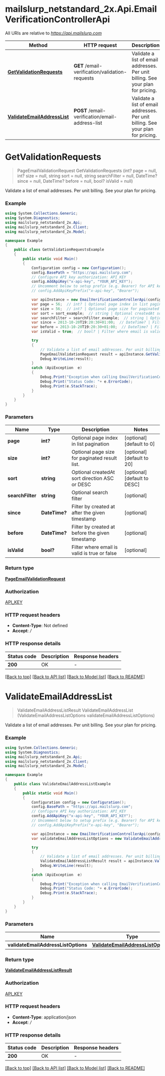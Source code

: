 # mailslurp_netstandard_2x.Api.EmailVerificationControllerApi

All URIs are relative to *https://api.mailslurp.com*

Method | HTTP request | Description
------------- | ------------- | -------------
[**GetValidationRequests**](EmailVerificationControllerApi#getvalidationrequests) | **GET** /email-verification/validation-requests | Validate a list of email addresses. Per unit billing. See your plan for pricing.
[**ValidateEmailAddressList**](EmailVerificationControllerApi#validateemailaddresslist) | **POST** /email-verification/email-address-list | Validate a list of email addresses. Per unit billing. See your plan for pricing.


<a name="getvalidationrequests"></a>
# **GetValidationRequests**
> PageEmailValidationRequest GetValidationRequests (int? page = null, int? size = null, string sort = null, string searchFilter = null, DateTime? since = null, DateTime? before = null, bool? isValid = null)

Validate a list of email addresses. Per unit billing. See your plan for pricing.

### Example
```csharp
using System.Collections.Generic;
using System.Diagnostics;
using mailslurp_netstandard_2x.Api;
using mailslurp_netstandard_2x.Client;
using mailslurp_netstandard_2x.Model;

namespace Example
{
    public class GetValidationRequestsExample
    {
        public static void Main()
        {
            Configuration config = new Configuration();
            config.BasePath = "https://api.mailslurp.com";
            // Configure API key authorization: API_KEY
            config.AddApiKey("x-api-key", "YOUR_API_KEY");
            // Uncomment below to setup prefix (e.g. Bearer) for API key, if needed
            // config.AddApiKeyPrefix("x-api-key", "Bearer");

            var apiInstance = new EmailVerificationControllerApi(config);
            var page = 56;  // int? | Optional page index in list pagination (optional)  (default to 0)
            var size = 56;  // int? | Optional page size for paginated result list. (optional)  (default to 20)
            var sort = sort_example;  // string | Optional createdAt sort direction ASC or DESC (optional)  (default to DESC)
            var searchFilter = searchFilter_example;  // string | Optional search filter (optional) 
            var since = 2013-10-20T19:20:30+01:00;  // DateTime? | Filter by created at after the given timestamp (optional) 
            var before = 2013-10-20T19:20:30+01:00;  // DateTime? | Filter by created at before the given timestamp (optional) 
            var isValid = true;  // bool? | Filter where email is valid is true or false (optional) 

            try
            {
                // Validate a list of email addresses. Per unit billing. See your plan for pricing.
                PageEmailValidationRequest result = apiInstance.GetValidationRequests(page, size, sort, searchFilter, since, before, isValid);
                Debug.WriteLine(result);
            }
            catch (ApiException  e)
            {
                Debug.Print("Exception when calling EmailVerificationControllerApi.GetValidationRequests: " + e.Message );
                Debug.Print("Status Code: "+ e.ErrorCode);
                Debug.Print(e.StackTrace);
            }
        }
    }
}
```

### Parameters

Name | Type | Description  | Notes
------------- | ------------- | ------------- | -------------
 **page** | **int?**| Optional page index in list pagination | [optional] [default to 0]
 **size** | **int?**| Optional page size for paginated result list. | [optional] [default to 20]
 **sort** | **string**| Optional createdAt sort direction ASC or DESC | [optional] [default to DESC]
 **searchFilter** | **string**| Optional search filter | [optional] 
 **since** | **DateTime?**| Filter by created at after the given timestamp | [optional] 
 **before** | **DateTime?**| Filter by created at before the given timestamp | [optional] 
 **isValid** | **bool?**| Filter where email is valid is true or false | [optional] 

### Return type

[**PageEmailValidationRequest**](PageEmailValidationRequest)

### Authorization

[API_KEY](../README#API_KEY)

### HTTP request headers

 - **Content-Type**: Not defined
 - **Accept**: */*


### HTTP response details
| Status code | Description | Response headers |
|-------------|-------------|------------------|
| **200** | OK |  -  |

[[Back to top]](#) [[Back to API list]](../README#documentation-for-api-endpoints) [[Back to Model list]](../README#documentation-for-models) [[Back to README]](../README)

<a name="validateemailaddresslist"></a>
# **ValidateEmailAddressList**
> ValidateEmailAddressListResult ValidateEmailAddressList (ValidateEmailAddressListOptions validateEmailAddressListOptions)

Validate a list of email addresses. Per unit billing. See your plan for pricing.

### Example
```csharp
using System.Collections.Generic;
using System.Diagnostics;
using mailslurp_netstandard_2x.Api;
using mailslurp_netstandard_2x.Client;
using mailslurp_netstandard_2x.Model;

namespace Example
{
    public class ValidateEmailAddressListExample
    {
        public static void Main()
        {
            Configuration config = new Configuration();
            config.BasePath = "https://api.mailslurp.com";
            // Configure API key authorization: API_KEY
            config.AddApiKey("x-api-key", "YOUR_API_KEY");
            // Uncomment below to setup prefix (e.g. Bearer) for API key, if needed
            // config.AddApiKeyPrefix("x-api-key", "Bearer");

            var apiInstance = new EmailVerificationControllerApi(config);
            var validateEmailAddressListOptions = new ValidateEmailAddressListOptions(); // ValidateEmailAddressListOptions | 

            try
            {
                // Validate a list of email addresses. Per unit billing. See your plan for pricing.
                ValidateEmailAddressListResult result = apiInstance.ValidateEmailAddressList(validateEmailAddressListOptions);
                Debug.WriteLine(result);
            }
            catch (ApiException  e)
            {
                Debug.Print("Exception when calling EmailVerificationControllerApi.ValidateEmailAddressList: " + e.Message );
                Debug.Print("Status Code: "+ e.ErrorCode);
                Debug.Print(e.StackTrace);
            }
        }
    }
}
```

### Parameters

Name | Type | Description  | Notes
------------- | ------------- | ------------- | -------------
 **validateEmailAddressListOptions** | [**ValidateEmailAddressListOptions**](ValidateEmailAddressListOptions)|  | 

### Return type

[**ValidateEmailAddressListResult**](ValidateEmailAddressListResult)

### Authorization

[API_KEY](../README#API_KEY)

### HTTP request headers

 - **Content-Type**: application/json
 - **Accept**: */*


### HTTP response details
| Status code | Description | Response headers |
|-------------|-------------|------------------|
| **200** | OK |  -  |

[[Back to top]](#) [[Back to API list]](../README#documentation-for-api-endpoints) [[Back to Model list]](../README#documentation-for-models) [[Back to README]](../README)

